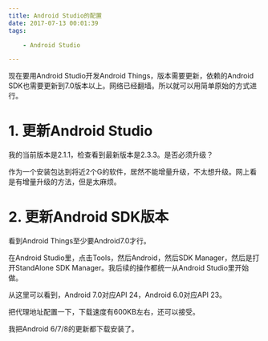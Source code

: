 ```yaml
---
title: Android Studio的配置
date: 2017-07-13 00:01:39
tags:

	- Android Studio

---
```


现在要用Android Studio开发Android Things，版本需要更新，依赖的Android SDK也需要更新到7.0版本以上。网络已经翻墙。所以就可以用简单原始的方式进行。

# 1. 更新Android Studio

我的当前版本是2.1.1，检查看到最新版本是2.3.3。是否必须升级？

作为一个安装包达到将近2个G的软件，居然不能增量升级，不太想升级。网上看是有增量升级的方法，但是太麻烦。

# 2. 更新Android SDK版本

看到Android Things至少要Android7.0才行。

在Android Studio里，点击Tools，然后Android，然后SDK Manager，然后是打开StandAlone SDK Manager。我后续的操作都统一从Android Studio里开始做。

从这里可以看到，Android 7.0对应API 24，Android 6.0对应API 23。

把代理地址配置一下，下载速度有600KB左右，还可以接受。

我把Android 6/7/8的更新都下载安装了。



